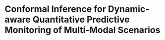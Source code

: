# Conformal Inference for Dynamic-aware Quantitative Predictive Monitoring of Multi-Modal Scenarios
